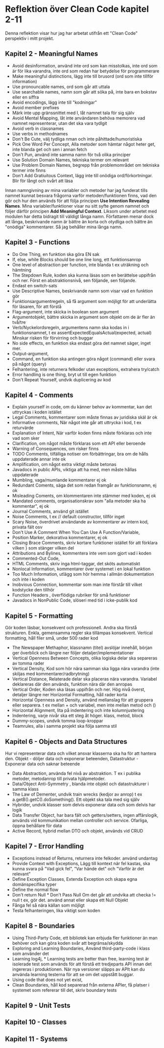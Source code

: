 # Reflektion över Clean Code kapitel 2-11
Denna reflektion visar hur jag har arbetat utifrån ett "Clean Code" perspektiv i mitt projekt. 

## Kapitel 2 -  Meaningful Names
* Avoid desinformation, använd inte ord som kan misstolkas, inte ord som är för lika varandra, inte ord som redan har betydelse för programmerare
* Make meaningful distinctions, lägg inte till brusord (ord som inte tillför information)
* Use pronouncable names, ord som går att uttala
* Use searchable names, namn som går att söka på, inte bara en bokstav eller en siffra
* Avoid encodings, lägg inte till "kodningar"
* Avoid member prefixes
* Märk inte upp gränssnittet med I, låt namnet tala för sig själv
* Avoid Mental Mapping, låt inte användaren behöva memorera vad namnet representerar, utan det ska vara tydlgit
* Avoid verb in classnames
* Use verbs in methodnames
* Don't Be Cute, välj tydliga nman och inte påhittade/humoristiska
* Pick One Word Per Concept, Alla metoder som hämtar något heter get, inte blanda get och sen i annan fetch
* Don't Pun, använd inte samma namn för två olika principer
* Use Solution Domain Names, tekniska termer om relevant
* Use Problem Domain Names, begrepp från problemområdet om tekniska termer inte finns
* Don't Add Gratiuitous Context, lägg inte till onödiga ord/förkortningar. Blir för långt och svårt att läsa

Innan namngivning av mina variabler och metoder har jag funderat tills namnet kunnat besvara frågorna varför metoden/funktionen finns, vad den gör och hur den används för att följa principen **Use Intention Revealing Names**. Mina variabler/funktioner visar nu sitt syfte genom namnet och följer därför principen **Add Meaningful Context**. Liksom under arbetet med modulen har detta bidragit till väldigt långa namn. Författaren menar dock att långa, beskrivande namn är bättre än korta och otydliga och bättre än "onödiga" kommentarer. Så jag behåller mina långa namn. 

## Kapitel 3 - Functions
* Do One Thing, en funktion ska göra EN sak
* If, else, while Blocks should be one line long, ett funktionsanrop
* One level of abstraction per function, inte blanda t ex uträkning och hämtning
* The Stepdown Rule, koden ska kunna läsas som en berättelse uppifrån och ner. Först en abstraktionsnivå, sen följande, sen följande.
* Endast en switch-sats
* Use Descriptive Names, beskrivande namn som visar vad en funktion gör
* Funktionsargumentregeln, så få argument som möjligt för att underlätta för läsaren, för att förstå
* Flag-argument, inte skicka in boolean som argument
* Argumentobjekt, bättre skicka in argument som objekt om de är fler än två/tre
* Verb/Nyckelordsregeln, argumentens namn ska kodas in i funktionsnamnet, t ex assertExpectedEqualsActual(expected, actual)
Minskar risken för förvirring och buggar
* No side effects, en funktion ska endast göra det namnet säger, inget mer.
* Output-argument, 
* Command, en funktion ska antingen göra något (command) eller svara på något (query)
* Felhantering, inte returnera felkoder utan exceptions, extrahera try/catch
* Error handling is one thing, bryt ut till egen funktion
* Don't Repeat Yourself, undvik duplicering av kod

## Kapitel 4 - Comments
* Explain yourself in code, om du känner behov av kommentar, kan det uttryckas i koden istället 
* Legal Comments, kommentarer som måste finnas av juridiska skäl är ok
* Informative comments, När något inte går att uttrycka i kod, t ex returvärde
* Explanation of Intent, När varför koden finns måste förklaras och inte vad som sker
* Clarification, om något måste förklaras som ett API eller beroende
* Warning of Consequences, om risker finns
* TODO Comments, tilfälliga notiser om förbättringar, bra om de hålls uppdaterade annar inte ok
* Amplification, om något extra viktigt måste betonas
* Javadocs in public APIs, viktiga att ha med, men måste hållas uppdaterade
* Mumbling, vaga/mumlande kommentarer ej ok
* Redundant Coments, säga det som redan framgår av funktionsnamn, ej ok
* Misleading Coments, om klommentaren inte stämmer med koden, ej ok
* Mandated comments, organisationskrav som "alla metoder ska ha kommentar", ej ok
* Journal Comments, använd git istället
* Noise Comments, t ex // default constructor, tillför inget
* Scary Noise, överdrivet användande av kommentarer av intern kod, privata fält osv
* Don't Use A Comment When You Can Use A Function/Variable, 
* Position Marker, dekorativa kommentarer, ej ok
* Closing Brace Comments, skriv kortare funktioner istället för att förklara vilken } som stänger vilken del
* Attributions and Bylines, kommentera inte vem som gjort vad i koden
* Commented-Out Code, 
* HTML Comments, skriv inga html-taggar, det sköts automatiskt
* Nonlocal Information, kommentarer över systemet i en lokal funktion
* Too Much Information, utlägg som hör hemma i allmän dokumentation och inte i koden
* Inobvious Connection, kommentar som man inte förstår till vilket kodstycke den tillhör
* Function Headers , överflödiga rubriker för små funktioner
* Javadocs in NonPublic Code, slöseri med tid i icke-publik kod

## Kapitel 5 - Formatting
Gör koden läsbar, konsekvent och professionell. Andra ska förstå strukturen. 
Enkla, gemensamma regler ska tillämpas konsekvent. 
Vertical formatting, håll filer små, under 500 rader kod
* The Newspaper Methaphor, klassnamn (titel) avslöjar innehåll, början ger överblick och längre ner följer detaljer/implementationer
* Vertical Openness Between Concepts, olika logiska delar ska separeras av tomma rader
* Vertical Density, Kod som hör nära samman ska ligga nära varandra (inte skiljas med kommentarer/radbrytning)
* Vertical Distance, Relaterade delar ska placeras nära varandra. Variabel deklareras där den används, funktion nära där den anropas
* Vertical Order, Koden ska läsas uppifrån och ner. Hög nivå överst, detaljer längre ner
Horizontal Formatting, håll rader korta
* Horizontal Openness and Density, använd mellanslag för att gruppera eller separera. t ex mellan + och variabel, men inte mellan metod och ()
* Horizontal Alignment, lita på indentering och inte kolumnjustering
* Indentering, varje nivår ska ett steg åt höger. klass, metod, block
* Dummy-scopes, undvik tomma loop-kroppar
* Teamrules, alla i samma projekt ska följa samma stil

## Kapitel 6 - Objects and Data Structures
Hur vi representerar data och vilket ansvar klasserna ska ha för att hantera den.
Objekt - döljer data och exponerar beteenden, Datastruktur - Exponerar data och saknar beteende
* Data Abstraction, använda fel nivå av abstraktion. T ex i publika metoder, metodanrop till privata hjälpmetoder.
* Data/Object Anti-Symmetry , blanda inte objekt och datastrukturer i samma klass
* The Law of Dementer, undvik train wrecks (kedjor av anrop) t ex a.getB().getC().doSomething(). Ett objekt ska tala med sig själv
* Hybrider, undvik klasser som delvis exponerar data och som delvis har logik
* Data Transfer Object, har bara fält och getters/setters, ingen affärslogik, används vid kommunikation mellan controller och service. Ofarliga, öppna behållare för data
* Active Record, hybrid mellan DTO och objekt, används vid CRUD

## Kapitel 7 - Error Handling
* Exceptions instead of Returns, returnera inte felkoder. använd undantag
* Provide Context with Exceptions, Lägg till kontext när fel kastas, ska kunna svara på "Vad gick fel", "Var hände det" och "Varför är det relevant"
* Define Exception Classes, Extenda Exception och skapa egna domänspecifika typer
* Define the normal flow
* Don't return Null * Don't Pass Null
Om det går att undvika att checka != null t ex, gör det. använd annat eller skapa ett Null Objekt 
* Fånga fel så nära källan som möjligt
* Testa felhanteringen, lika viktigt som koden

## Kapitel 8 - Boundaries
* Using Third-Party Code, ett bibliotek kan erbjuda fler funktioner än man behöver och kan göra koden svår att begränsa/skydda
* Exploring and Learning Boundaries, Använd third-party-code i klass som använder det
* Learning log4j, * Learning tests are better than free,
learning test är isolerade test som används för att förstå ett tredjeparts API innan det ingereras i produktionen. 
När nya versioner släpps av APIt kan du använda learning testerna för att se om det uppstått buggar.
* Using code that does not yet exist, 
* Clean Boundaries, håll kod separerad från externa APIer, få platser i systemet som refererar till det, skriv boundary tests

## Kapitel 9 - Unit Tests


## Kapitel 10 - Classes


## Kapitel 11 - Systems